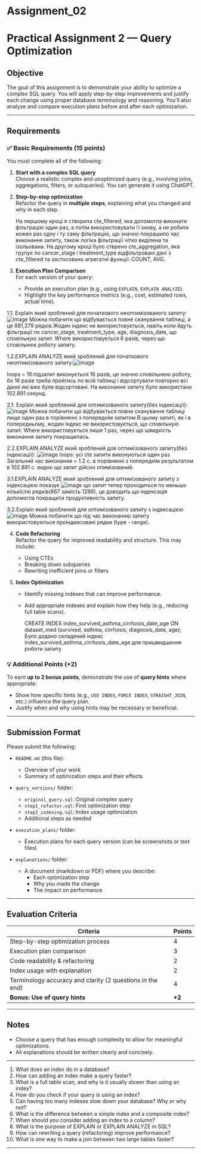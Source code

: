 # Assignment_02
# Practical Assignment 2 — Query Optimization

## Objective

The goal of this assignment is to demonstrate your ability to optimize a complex SQL query. You will apply step-by-step improvements and justify each change using proper database terminology and reasoning. You'll also analyze and compare execution plans before and after each optimization.

---

## Requirements

### ✅ Basic Requirements (15 points)

You must complete all of the following:

1. **Start with a complex SQL query**  
   Choose a realistic complex and unoptimized query (e.g., involving joins, aggregations, filters, or subqueries). You can generate it using ChatGPT.

2. **Step-by-step optimization**  
   Refactor the query in **multiple steps**, explaining what you changed and why in each step.

   На першому кроці я створила cte_filtered, яка допомогла виконати фільтрацію один раз, а потім використовувати її знову, а не робити кожен раз одну і ту саму фільтрацію, що значно покрашило час виконання запиту, також логіка фільтрації чітко виділена та ізольована. На другому кроці було стврено cte_aggregation, яка групує по cancer_stage і treatment_type відфільтровані дані з cte_filtered та застосовано агрегатні функції: COUNT, AVG.

3. **Execution Plan Comparison**  
   For each version of your query:
   - Provide an execution plan (e.g., using `EXPLAIN`, `EXPLAIN ANALYZE`).
   - Highlight the key performance metrics (e.g., cost, estimated rows, actual time).

1.1. Explain який зроблений для початкового неоптимізованого запиту: ![image](https://github.com/user-attachments/assets/404790d6-8cfc-4560-aa97-73c0d5bacacd)
Можна побачити що відбувається повне сканування таблиці, а це 881,279 рядків.Жоден індекс не використовується, навіть коли йдуть фільтрації по cancer_stage, treatment_type, age, diagnosis_date, що сповільную запит. Where використовується 6 разів, через що сповільнює роботу запиту.

1.2.EXPLAIN ANALYZE який зроблений для початкового неоптимізованого запиту:![image](https://github.com/user-attachments/assets/35a15479-49ac-4022-a139-802429bbd7b3)

loops = 16:підзапит виконується 16 разів, це значно сповільнюю роботу, бо 16 разів треба пройтись по всій таблиці і відсортувати повторно всі данні які вже були відсортовані.
На виконання запиту було використано 102.891 секунд.

2.1. Explain який зроблений для оптимізованого запиту(без індексації):![image](https://github.com/user-attachments/assets/c14896d5-c030-4c2b-84f2-c22f9a977f8e)
Можна побачити що відбувається повне сканування таблиці лище один раз в порівнянні з попереднім запитом.В цьому запиті, як і в попередньому, жоден індекс не використовується, що сповільную запит. Where використовується лише 1 раз, через що швидкість виконання запиту покращилась.

2.2.EXPLAIN ANALYZE який зроблений для оптимізованого запиту(без індексації):   ![image](https://github.com/user-attachments/assets/586868ff-db28-447a-b4c7-171643a5bdc3)
loops: усі cte запити виконуються один раз
Загальний час виконання = 1.2 с. в порівнянні з попереднім результатом в 102.891 с. видно що запит дійсно опимізований.

3.1.EXPLAIN ANALYZE який зроблений для оптимізованого запиту з індексацією показує ![image](https://github.com/user-attachments/assets/64e209fa-4c9b-44e2-ac4c-da0626a3d4d0)
що запит тепер проходиться по меньшо кількістю рядків(867 замість 1286), це доводить що індексація допомогла покращити продуктивність запиту.

3.2.Explain який зроблений для оптимізованого запиту з індексацією ![image](https://github.com/user-attachments/assets/e8a7e288-c8b2-4b8d-8b04-f272db2ecafa)
Можна побачити що під час виконанню запиту використовуються проіндексовані рядки (type - range).

4. **Code Refactoring**  
   Refactor the query for improved readability and structure. This may include:
   - Using CTEs
   - Breaking down subqueries
   - Rewriting inefficient joins or filters

5. **Index Optimization**  
   - Identify missing indexes that can improve performance.
   - Add appropriate indexes and explain how they help (e.g., reducing full table scans).
  
     CREATE INDEX index_survived_asthma_cirrhosis_date_age
ON dataset_med (survived, asthma, cirrhosis, diagnosis_date, age);
Було додано складений індекс index_survived_asthma_cirrhosis_date_age для пришвидшення роботи запиту

### 💡 Additional Points (+2)
To earn **up to 2 bonus points**, demonstrate the use of **query hints** where appropriate:
- Show how specific hints (e.g., `USE INDEX`, `FORCE INDEX`, `STRAIGHT_JOIN`, etc.) influence the query plan.
- Justify when and why using hints may be necessary or beneficial.

---

## Submission Format

Please submit the following:

- `README.md` (this file): 
  - Overview of your work
  - Summary of optimization steps and their effects

- `query_versions/` folder:
  - `original_query.sql`: Original complex query
  - `step1_refactor.sql`: First optimization step
  - `step2_indexing.sql`: Index usage optimization
  - Additional steps as needed

- `execution_plans/` folder:
  - Execution plans for each query version (can be screenshots or text files)

- `explanations/` folder:
  - A document (markdown or PDF) where you describe:
    - Each optimization step
    - Why you made the change
    - The impact on performance

---

## Evaluation Criteria

| Criteria                                                   | Points |
|------------------------------------------------------------|--------|
| Step-by-step optimization process                          | 4      |
| Execution plan comparison                                  | 3      |
| Code readability & refactoring                             | 2      |
| Index usage with explanation                               | 2      |
| Terminology accuracy and clarity (2 questions in the  end) | 4      |
| **Bonus: Use of query hints**                              | **+2** |

---

## Notes

- Choose a query that has enough complexity to allow for meaningful optimizations.
- All explanations should be written clearly and concisely.

---

1. What does an index do in a database? 
2. How can adding an index make a query faster? 
3. What is a full table scan, and why is it usually slower than using an index? 
4. How do you check if your query is using an index? 
5. Can having too many indexes slow down your database? Why or why not? 
6. What is the difference between a simple index and a composite index? 
7. When should you consider adding an index to a column? 
8. What is the purpose of EXPLAIN or EXPLAIN ANALYZE in SQL? 
9. How can rewriting a query (refactoring) improve performance? 
10. What is one way to make a join between two large tables faster?

---
